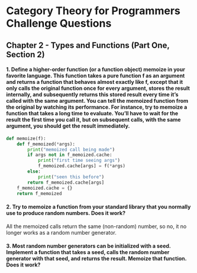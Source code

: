 # Category Theory for Programmers Challenge Questions

## Chapter 2 - Types and Functions (Part One, Section 2)

#### 1. Define a higher-order function (or a function object) memoize in your favorite language. This function takes a pure function f as an argument and returns a function that behaves almost exactly like f, except that it only calls the original function once for every argument, stores the result internally, and subsequently returns this stored result every time it’s called with the same argument. You can tell the memoized function from the original by watching its performance. For instance, try to memoize a function that takes a long time to evaluate. You’ll have to wait for the result the first time you call it, but on subsequent calls, with the same argument, you should get the result immediately.
```python
def memoize(f):
    def f_memoized(*args):
        print("memoized call being made")
        if args not in f_memoized.cache:
            print("first time seeing args")
            f_memoized.cache[args] = f(*args)
        else:
            print("seen this before")
        return f_memoized.cache[args]
    f_memoized.cache = {}
    return f_memoized
```

#### 2. Try to memoize a function from your standard library that you normally use to produce random numbers. Does it work?
All the memoized calls return the same (non-random) number, so no, it no longer works as a random number generator.

#### 3. Most random number generators can be initialized with a seed. Implement a function that takes a seed, calls the random number generator with that seed, and returns the result. Memoize that function. Does it work?
